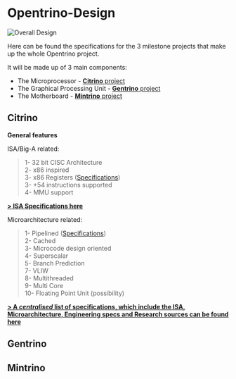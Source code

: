 # Opentrino-Design
![Overall Design](http://image.prntscr.com/image/2f33ecf9cd034c308054e90600a5973b.png)

Here can be found the specifications for the 3 milestone projects that make up the whole Opentrino project.

It will be made up of 3 main components:
- The Microprocessor - [**Citrino** project](https://github.com/Opentrino/Citrino)
- The Graphical Processing Unit - [**Gentrino** project](https://github.com/Opentrino/Gentrino)  
- The Motherboard - [**Mintrino** project](https://github.com/Opentrino/Mintrino)

**Citrino**
-------
**General features**   

ISA/Big-A related:  
>1- 32 bit CISC Architecture  
2- x86 inspired  
3- x86 Registers ([Specifications](https://github.com/Opentrino/Opentrino-Design/blob/master/CitrinoDesign/ISA/Registers.md))  
3- +54 instructions supported  
4- MMU support  

[**> ISA Specifications here**](https://github.com/Opentrino/Opentrino-Design/blob/master/CitrinoDesign/ISA/ISA.md)

Microarchitecture related:
>1- Pipelined  ([Specifications](https://github.com/Opentrino/Opentrino-Design/blob/master/CitrinoDesign/Microarchitecture/Pipeline.md))  
2- Cached  
3- Microcode design oriented  
4- Superscalar  
5- Branch Prediction  
7- VLIW  
8- Multithreaded  
9- Multi Core  
10- Floating Point Unit (possibility)  

[**> A *centralised* list of specifications, which include the ISA, Microarchitecture, Engineering specs and Research sources can be found here**](https://github.com/Opentrino/Opentrino-Design/blob/master/CitrinoDesign/CPUSpecs.md)

**Gentrino**
-------


**Mintrino**
-------
